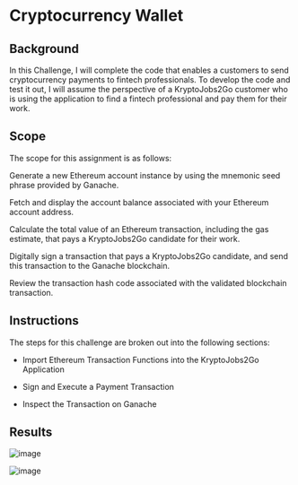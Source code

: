 # Cryptocurrency Wallet

## Background

In this Challenge, I will complete the code that enables a customers to send cryptocurrency payments to fintech professionals. To develop the code and test it out, I will assume the perspective of a KryptoJobs2Go customer who is using the application to find a fintech professional and pay them for their work.

## Scope

The scope for this assignment is as follows:

 Generate a new Ethereum account instance by using the mnemonic seed phrase provided by Ganache.

 Fetch and display the account balance associated with your Ethereum account address.

 Calculate the total value of an Ethereum transaction, including the gas estimate, that pays a KryptoJobs2Go candidate for   their work.

 Digitally sign a transaction that pays a KryptoJobs2Go candidate, and send this transaction to the Ganache blockchain.

 Review the transaction hash code associated with the validated blockchain transaction.
 
 ## Instructions
 
 The steps for this challenge are broken out into the following sections:

* Import Ethereum Transaction Functions into the KryptoJobs2Go Application

* Sign and Execute a Payment Transaction

* Inspect the Transaction on Ganache


## Results

![image](https://user-images.githubusercontent.com/110802707/213556241-d0009805-5817-4e8c-9fcd-0a26d4ae1dea.png)

![image](https://user-images.githubusercontent.com/110802707/213556919-4fb73a58-b196-41f8-9399-abaabc1593b4.png)

